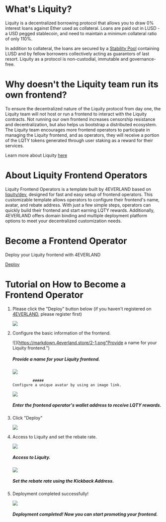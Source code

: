 # What's Liquity?

Liquity is a decentralized borrowing protocol that allows you to draw 0% interest loans against Ether used as collateral. Loans are paid out in LUSD - a USD pegged stablecoin, and need to maintain a minimum collateral ratio of only 110%.

In addition to collateral, the loans are secured by a [Stability Pool](https://docs.liquity.org/faq/stability-pool-and-liquidations) containing LUSD and by fellow borrowers collectively acting as guarantors of last resort. Liquity as a protocol is non-custodial, immutable and governance-free. 



# Why doesn't the Liquity team run its own frontend?

To ensure the decentralized nature of the Liquity protocol from day one, the Liquity team will not host or run a frontend to interact with the Liquity contracts. Not running our own frontend increases censorship resistance and decentralization, but also helps us bootstrap a distributed ecosystem. The Liquity team encourages more frontend operators to participate in managing the Liquity frontend, and as operators, they will receive a portion of the LQTY tokens generated through user staking as a reward for their services.

Learn more about Liquity [here](https://www.liquity.org/)



# About Liquity Frontend Operators

Liquity Frontend Operators is a template built by 4EVERLAND based on [liquity/dev](https://github.com/liquity/dev), designed for fast and easy setup of frontend operators. This customizable template allows operators to configure their frontend's name, avatar, and rebate address. With just a few simple steps, operators can quickly build their frontend and start earning LQTY rewards. Additionally, 4EVERLAND offers domain binding and multiple deployment platform options to meet your decentralized customization needs.



# Become a Frontend Operator

Deploy your Liquity frontend with 4EVERLAND

[Deploy](111111)



# Tutorial on How to Become a Frontend Operator 

1. Please click the "Deploy" button below (if you haven't registered on[ 4EVERLAND](https://dashboard.4everland.org/login), please register first)

   ![](https://markdown.4everland.store/1.png)

   

2. Configure the basic information of the frontend.

   ![](https://markdown.4everland.store/2-1.png"Provide a name for your Liquity frontend.")

    #####                                                                 Provide a name for your Liquity frontend.

   

   ![](https://markdown.4everland.store/2-2.png)

   

                #####                                                            Configure a unique avatar by using an image link.

   

   

   ![](https://markdown.4everland.store/2-3.png)

   #####                                            Enter the frontend operator's wallet address to receive LQTY rewards.

   

3. Click "Deploy"

   ![](https://markdown.4everland.store/3.png)

   

4. Access to Liquity and set the rebate rate.

   ![](https://markdown.4everland.store/4-2.jpeg)

   #####                                                                                             Access to Liquity.

   

   ![](https://markdown.4everland.store/4.jpeg)

   #####                                                                   Set the rebate rate using the Kickback Address.

   

5. Deployment completed successfully!

   ![](https://markdown.4everland.store/5.jpeg)

   #####                                              Deployment completed! Now you can start promoting your frontend.

   